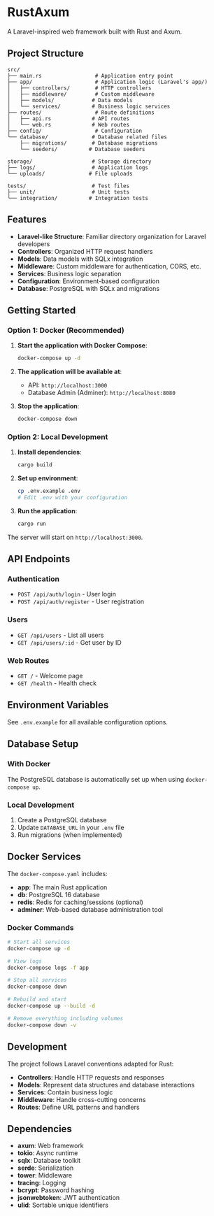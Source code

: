 # RustAxum

A Laravel-inspired web framework built with Rust and Axum.

## Project Structure

```
src/
├── main.rs                 # Application entry point
├── app/                    # Application logic (Laravel's app/)
│   ├── controllers/        # HTTP controllers
│   ├── middleware/         # Custom middleware
│   ├── models/            # Data models
│   └── services/          # Business logic services
├── routes/                 # Route definitions
│   ├── api.rs             # API routes
│   └── web.rs             # Web routes
├── config/                 # Configuration
└── database/              # Database related files
    ├── migrations/        # Database migrations
    └── seeders/          # Database seeders

storage/                   # Storage directory
├── logs/                  # Application logs
└── uploads/              # File uploads

tests/                     # Test files
├── unit/                  # Unit tests
└── integration/          # Integration tests
```

## Features

- **Laravel-like Structure**: Familiar directory organization for Laravel developers
- **Controllers**: Organized HTTP request handlers
- **Models**: Data models with SQLx integration
- **Middleware**: Custom middleware for authentication, CORS, etc.
- **Services**: Business logic separation
- **Configuration**: Environment-based configuration
- **Database**: PostgreSQL with SQLx and migrations

## Getting Started

### Option 1: Docker (Recommended)

1. **Start the application with Docker Compose**:
   ```bash
   docker-compose up -d
   ```

2. **The application will be available at**:
   - API: `http://localhost:3000`
   - Database Admin (Adminer): `http://localhost:8080`

3. **Stop the application**:
   ```bash
   docker-compose down
   ```

### Option 2: Local Development

1. **Install dependencies**:
   ```bash
   cargo build
   ```

2. **Set up environment**:
   ```bash
   cp .env.example .env
   # Edit .env with your configuration
   ```

3. **Run the application**:
   ```bash
   cargo run
   ```

The server will start on `http://localhost:3000`.

## API Endpoints

### Authentication
- `POST /api/auth/login` - User login
- `POST /api/auth/register` - User registration

### Users
- `GET /api/users` - List all users
- `GET /api/users/:id` - Get user by ID

### Web Routes
- `GET /` - Welcome page
- `GET /health` - Health check

## Environment Variables

See `.env.example` for all available configuration options.

## Database Setup

### With Docker
The PostgreSQL database is automatically set up when using `docker-compose up`.

### Local Development
1. Create a PostgreSQL database
2. Update `DATABASE_URL` in your `.env` file
3. Run migrations (when implemented)

## Docker Services

The `docker-compose.yaml` includes:

- **app**: The main Rust application
- **db**: PostgreSQL 16 database
- **redis**: Redis for caching/sessions (optional)
- **adminer**: Web-based database administration tool

### Docker Commands

```bash
# Start all services
docker-compose up -d

# View logs
docker-compose logs -f app

# Stop all services
docker-compose down

# Rebuild and start
docker-compose up --build -d

# Remove everything including volumes
docker-compose down -v
```

## Development

The project follows Laravel conventions adapted for Rust:

- **Controllers**: Handle HTTP requests and responses
- **Models**: Represent data structures and database interactions
- **Services**: Contain business logic
- **Middleware**: Handle cross-cutting concerns
- **Routes**: Define URL patterns and handlers

## Dependencies

- **axum**: Web framework
- **tokio**: Async runtime
- **sqlx**: Database toolkit
- **serde**: Serialization
- **tower**: Middleware
- **tracing**: Logging
- **bcrypt**: Password hashing
- **jsonwebtoken**: JWT authentication
- **ulid**: Sortable unique identifiers